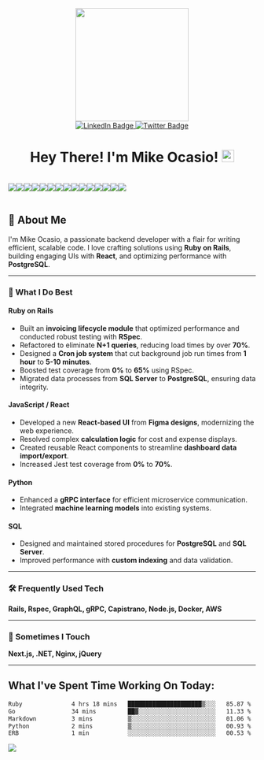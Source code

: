 
<div id="header" align="center">
  <img src="https://media.giphy.com/media/836HiJc7pgzy8iNXCn/giphy.gif" width="230" />
</div>


<div id="badges" align="center">
  <a href="https://www.linkedin.com/in/michael-ocasio/">
    <img src="https://img.shields.io/badge/LinkedIn-blue?style=for-the-badge&logo=linkedin&logoColor=white" alt="LinkedIn Badge"/>
  </a>
  <a href="https://twitter.com/Michael_Ocasio1">
    <img src="https://img.shields.io/badge/Twitter-blue?style=for-the-badge&logo=twitter&logoColor=white" alt="Twitter Badge"/>
  </a>
</div>

<div align="center">
<img src="https://komarev.com/ghpvc/?username=MikeOcasio&style=flat-square&color=blue" alt=""/>
</div>

<h1 align="center">
  Hey There! I'm Mike Ocasio!
  <img src="https://media.giphy.com/media/hvRJCLFzcasrR4ia7z/giphy.gif" width="25px"/>
</h1>

<br>
  <div style="display:flex;">
  <img src="https://img.shields.io/badge/Python-3776AB?style=for-the-badge&logo=python&logoColor=white">
  <img src="https://img.shields.io/badge/JavaScript-323330?style=for-the-badge&logo=javascript&logoColor=F7DF1E">
  <img src="https://img.shields.io/badge/Ruby-000000?style=for-the-badge&logo=Ruby&logoColor=red">
  <img src="https://img.shields.io/badge/HTML5-E34F26?style=for-the-badge&logo=html5&logoColor=white">
  <img src="https://img.shields.io/badge/CSS3-1572B6?style=for-the-badge&logo=css3&logoColor=white">
  <img src="https://img.shields.io/badge/json-5E5C5C?style=for-the-badge&logo=json&logoColor=white">
  <img src="https://img.shields.io/badge/MongoDB-339939?style=for-the-badge&logo=mongodb&logoColor=white">
  <img src="https://img.shields.io/badge/Postgresql-20235A?style=for-the-badge&logo=postgresql&logoColor=blue">
  <img src="https://img.shields.io/badge/Node.js-339933?style=for-the-badge&logo=nodedotjs&logoColor=white">
  <img src="https://img.shields.io/badge/npm-CB3837?style=for-the-badge&logo=npm&logoColor=white">
  <img src="https://img.shields.io/badge/Markdown-000000?style=for-the-badge&logo=markdown&logoColor=white">
  <img src="https://img.shields.io/badge/Django-339933?style=for-the-badge&logo=django&logoColor=white">
  <img src="https://img.shields.io/badge/React-20232A?style=for-the-badge&logo=react&logoColor=61DAFB">
  <img src="https://img.shields.io/badge/Git-F05032?style=for-the-badge&logo=git&logoColor=white">
  <img src="https://img.shields.io/badge/Mui-3776AB?style=for-the-badge&logo=mui&logoColor=white">
  
  </div>
<br>

## 🚀 About Me
I'm Mike Ocasio, a passionate backend developer with a flair for writing efficient, scalable code. I love crafting solutions using **Ruby on Rails**, building engaging UIs with **React**, and optimizing performance with **PostgreSQL**.

---

### 🔧 What I Do Best

#### **Ruby on Rails**
- Built an **invoicing lifecycle module** that optimized performance and conducted robust testing with **RSpec**.
- Refactored to eliminate **N+1 queries**, reducing load times by over **70%**.
- Designed a **Cron job system** that cut background job run times from **1 hour** to **5-10 minutes**.
- Boosted test coverage from **0%** to **65%** using RSpec.
- Migrated data processes from **SQL Server** to **PostgreSQL**, ensuring data integrity.

#### **JavaScript / React**
- Developed a new **React-based UI** from **Figma designs**, modernizing the web experience.
- Resolved complex **calculation logic** for cost and expense displays.
- Created reusable React components to streamline **dashboard data import/export**.
- Increased Jest test coverage from **0%** to **70%**.

#### **Python**
- Enhanced a **gRPC interface** for efficient microservice communication.
- Integrated **machine learning models** into existing systems.

#### **SQL**
- Designed and maintained stored procedures for **PostgreSQL** and **SQL Server**.
- Improved performance with **custom indexing** and data validation.

---

### 🛠️ Frequently Used Tech
**Rails, Rspec, GraphQL, gRPC, Capistrano, Node.js, Docker, AWS**

---

### 🌟 Sometimes I Touch
**Next.js, .NET, Nginx, jQuery**

---
 

## What I've Spent Time Working On Today:

<!--START_SECTION:waka-->

```txt
Ruby              4 hrs 18 mins   █████████████████████▒░░░   85.87 %
Go                34 mins         ██▓░░░░░░░░░░░░░░░░░░░░░░   11.33 %
Markdown          3 mins          ▒░░░░░░░░░░░░░░░░░░░░░░░░   01.06 %
Python            2 mins          ▒░░░░░░░░░░░░░░░░░░░░░░░░   00.93 %
ERB               1 min           ░░░░░░░░░░░░░░░░░░░░░░░░░   00.53 %
```

<!--END_SECTION:waka-->

<div id="footer" >
  <img src="https://raw.githubusercontent.com/trinib/trinib/82213791fa9ff58d3ca768ddd6de2489ec23ffca/images/footer.svg"/>
</div>


